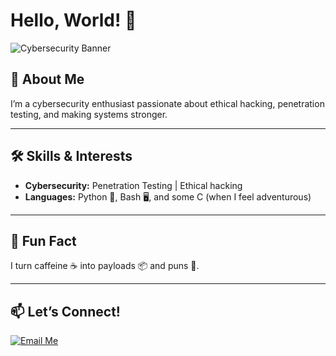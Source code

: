 # Hello, World! 👾  
![Cybersecurity Banner](https://img.shields.io/badge/Cybersecurity-Enthusiast-blue?style=for-the-badge&logo=linux&logoColor=white)

## 🌟 About Me  

I’m a cybersecurity enthusiast passionate about ethical hacking, penetration testing, and making systems stronger.  

---

## 🛠️ Skills & Interests  

- **Cybersecurity:** Penetration Testing | Ethical hacking  
- **Languages:** Python 🐍, Bash 🖥️, and some C (when I feel adventurous)  

---

## 🤖 Fun Fact  

I turn caffeine ☕ into payloads 📦 and puns 🤣.  

---

## 📫 Let’s Connect!  

[![Email Me](https://img.shields.io/badge/Email-Contact%20Me-red?style=flat-square&logo=gmail&logoColor=white)](mailto:ayouberrazi2002@gmail.com)  

<!--
**R4z1o/R4z1o** is a ✨ _special_ ✨ repository because its `README.md` (this file) appears on your GitHub profile.

Here are some ideas to get you started:

- 🔭 I’m currently working on ...
- 🌱 I’m currently learning ...
- 👯 I’m looking to collaborate on ...
- 🤔 I’m looking for help with ...
- 💬 Ask me about ...
- 📫 How to reach me: ...
- 😄 Pronouns: ...
- ⚡ Fun fact: ...
-->
